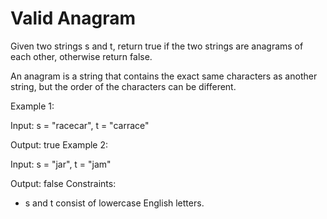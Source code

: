 # Valid Anagram
Given two strings s and t, return true if the two strings are anagrams of each other, otherwise return false.

An anagram is a string that contains the exact same characters as another string, but the order of the characters can be different.

Example 1:

Input: s = "racecar", t = "carrace"

Output: true
Example 2:

Input: s = "jar", t = "jam"

Output: false
Constraints:

- s and t consist of lowercase English letters.
